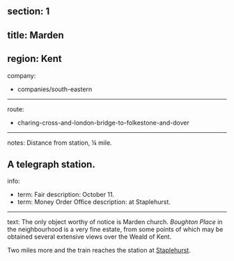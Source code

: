 section: 1
----
title: Marden
----
region: Kent
----
company:
- companies/south-eastern
----
route:
- charing-cross-and-london-bridge-to-folkestone-and-dover
----
notes: Distance from station, ¼ mile.

A telegraph station.
----
info:
- term: Fair
  description: October 11.
- term: Money Order Office
  description: at Staplehurst.
----
text: The only object worthy of notice is Marden church. *Boughton Place* in the neighbourhood is a very fine estate, from some points of which may be obtained several extensive views over the Weald of Kent.

Two miles more and the train reaches the station at [Staplehurst](/stations/staplehurst).
